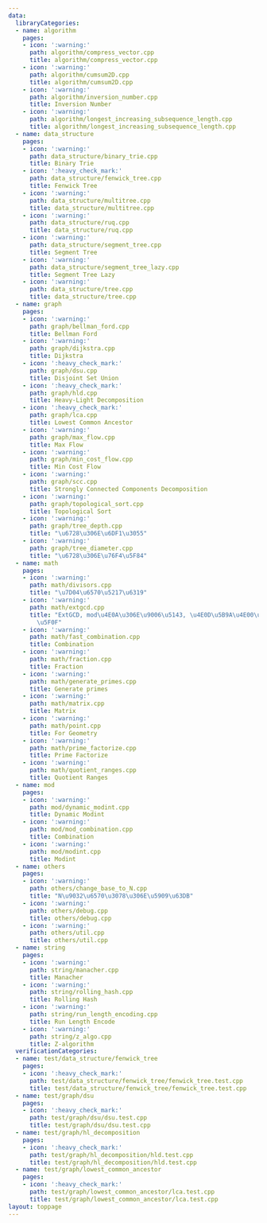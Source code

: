 ```yaml
---
data:
  libraryCategories:
  - name: algorithm
    pages:
    - icon: ':warning:'
      path: algorithm/compress_vector.cpp
      title: algorithm/compress_vector.cpp
    - icon: ':warning:'
      path: algorithm/cumsum2D.cpp
      title: algorithm/cumsum2D.cpp
    - icon: ':warning:'
      path: algorithm/inversion_number.cpp
      title: Inversion Number
    - icon: ':warning:'
      path: algorithm/longest_increasing_subsequence_length.cpp
      title: algorithm/longest_increasing_subsequence_length.cpp
  - name: data_structure
    pages:
    - icon: ':warning:'
      path: data_structure/binary_trie.cpp
      title: Binary Trie
    - icon: ':heavy_check_mark:'
      path: data_structure/fenwick_tree.cpp
      title: Fenwick Tree
    - icon: ':warning:'
      path: data_structure/multitree.cpp
      title: data_structure/multitree.cpp
    - icon: ':warning:'
      path: data_structure/ruq.cpp
      title: data_structure/ruq.cpp
    - icon: ':warning:'
      path: data_structure/segment_tree.cpp
      title: Segment Tree
    - icon: ':warning:'
      path: data_structure/segment_tree_lazy.cpp
      title: Segment Tree Lazy
    - icon: ':warning:'
      path: data_structure/tree.cpp
      title: data_structure/tree.cpp
  - name: graph
    pages:
    - icon: ':warning:'
      path: graph/bellman_ford.cpp
      title: Bellman Ford
    - icon: ':warning:'
      path: graph/dijkstra.cpp
      title: Dijkstra
    - icon: ':heavy_check_mark:'
      path: graph/dsu.cpp
      title: Disjoint Set Union
    - icon: ':heavy_check_mark:'
      path: graph/hld.cpp
      title: Heavy-Light Decomposition
    - icon: ':heavy_check_mark:'
      path: graph/lca.cpp
      title: Lowest Common Ancestor
    - icon: ':warning:'
      path: graph/max_flow.cpp
      title: Max Flow
    - icon: ':warning:'
      path: graph/min_cost_flow.cpp
      title: Min Cost Flow
    - icon: ':warning:'
      path: graph/scc.cpp
      title: Strongly Connected Components Decomposition
    - icon: ':warning:'
      path: graph/topological_sort.cpp
      title: Topological Sort
    - icon: ':warning:'
      path: graph/tree_depth.cpp
      title: "\u6728\u306E\u6DF1\u3055"
    - icon: ':warning:'
      path: graph/tree_diameter.cpp
      title: "\u6728\u306E\u76F4\u5F84"
  - name: math
    pages:
    - icon: ':warning:'
      path: math/divisors.cpp
      title: "\u7D04\u6570\u5217\u6319"
    - icon: ':warning:'
      path: math/extgcd.cpp
      title: "ExtGCD, mod\u4E0A\u306E\u9006\u5143, \u4E0D\u5B9A\u4E00\u6B21\u65B9\u7A0B\
        \u5F0F"
    - icon: ':warning:'
      path: math/fast_combination.cpp
      title: Combination
    - icon: ':warning:'
      path: math/fraction.cpp
      title: Fraction
    - icon: ':warning:'
      path: math/generate_primes.cpp
      title: Generate primes
    - icon: ':warning:'
      path: math/matrix.cpp
      title: Matrix
    - icon: ':warning:'
      path: math/point.cpp
      title: For Geometry
    - icon: ':warning:'
      path: math/prime_factorize.cpp
      title: Prime Factorize
    - icon: ':warning:'
      path: math/quotient_ranges.cpp
      title: Quotient Ranges
  - name: mod
    pages:
    - icon: ':warning:'
      path: mod/dynamic_modint.cpp
      title: Dynamic Modint
    - icon: ':warning:'
      path: mod/mod_combination.cpp
      title: Combination
    - icon: ':warning:'
      path: mod/modint.cpp
      title: Modint
  - name: others
    pages:
    - icon: ':warning:'
      path: others/change_base_to_N.cpp
      title: "N\u9032\u6570\u3078\u306E\u5909\u63DB"
    - icon: ':warning:'
      path: others/debug.cpp
      title: others/debug.cpp
    - icon: ':warning:'
      path: others/util.cpp
      title: others/util.cpp
  - name: string
    pages:
    - icon: ':warning:'
      path: string/manacher.cpp
      title: Manacher
    - icon: ':warning:'
      path: string/rolling_hash.cpp
      title: Rolling Hash
    - icon: ':warning:'
      path: string/run_length_encoding.cpp
      title: Run Length Encode
    - icon: ':warning:'
      path: string/z_algo.cpp
      title: Z-algorithm
  verificationCategories:
  - name: test/data_structure/fenwick_tree
    pages:
    - icon: ':heavy_check_mark:'
      path: test/data_structure/fenwick_tree/fenwick_tree.test.cpp
      title: test/data_structure/fenwick_tree/fenwick_tree.test.cpp
  - name: test/graph/dsu
    pages:
    - icon: ':heavy_check_mark:'
      path: test/graph/dsu/dsu.test.cpp
      title: test/graph/dsu/dsu.test.cpp
  - name: test/graph/hl_decomposition
    pages:
    - icon: ':heavy_check_mark:'
      path: test/graph/hl_decomposition/hld.test.cpp
      title: test/graph/hl_decomposition/hld.test.cpp
  - name: test/graph/lowest_common_ancestor
    pages:
    - icon: ':heavy_check_mark:'
      path: test/graph/lowest_common_ancestor/lca.test.cpp
      title: test/graph/lowest_common_ancestor/lca.test.cpp
layout: toppage
---
```

